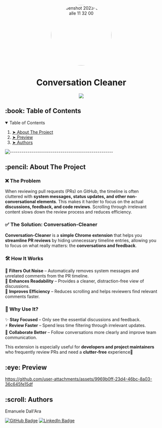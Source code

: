 <p align="center"> 
  <img alt="Screenshot 2023-03-06 alle 11 32 00" src="https://github.com/user-attachments/assets/5a5eca6a-8afb-441d-91fb-ec3697b97467" height="200" width="200" style="border-radius:100%" >
</p>


<h1 align="center"> Conversation Cleaner</h1>

<p align="center">
    <a href="https://go-skill-icons.vercel.app/">
             <img src="https://go-skill-icons.vercel.app/api/icons?i=chrome,js,html,css" />
    </a>
</p>


<!-- TABLE OF CONTENTS -->
<h2 id="table-of-contents"> :book: Table of Contents</h2>

<details open="open">
    <summary>Table of Contents</summary>
    <ol>
        <li><a href="#about-the-project"> ➤ About The Project</a></li>
        <li><a href="#preview"> ➤ Preview</a></li>
        <li><a href="#authors"> ➤ Authors</a></li>
    </ol>
</details>

![-----------------------------------------------------](https://raw.githubusercontent.com/andreasbm/readme/master/assets/lines/rainbow.png)

<!-- ABOUT THE PROJECT -->
<h2 id="about-the-project"> :pencil: About The Project</h2>

### ❌ The Problem  
When reviewing pull requests (PRs) on GitHub, the timeline is often cluttered with **system messages, status updates, and other non-conversational elements**. This makes it harder to focus on the actual **discussions, feedback, and code reviews**. Scrolling through irrelevant content slows down the review process and reduces efficiency.  

### ✅ The Solution: Conversation-Cleaner  
**Conversation-Cleaner** is a **simple Chrome extension** that helps you **streamline PR reviews** by hiding unnecessary timeline entries, allowing you to focus on what really matters: the **conversations and feedback**.  

### 🛠️ How It Works  
🔹 **Filters Out Noise** – Automatically removes system messages and unrelated comments from the PR timeline.  
🔹 **Enhances Readability** – Provides a cleaner, distraction-free view of discussions.  
🔹 **Improves Efficiency** – Reduces scrolling and helps reviewers find relevant comments faster.  

### 🎯 Why Use It?  
✨ **Stay Focused** – Only see the essential discussions and feedback.  
⚡ **Review Faster** – Spend less time filtering through irrelevant updates.  
🤝 **Collaborate Better** – Follow conversations more clearly and improve team communication.  

This extension is especially useful for **developers and project maintainers** who frequently review PRs and need a **clutter-free** experience🚀  


<!-- Preview -->
<h2 id="preview"> :eye: Preview</h2>

https://github.com/user-attachments/assets/9969b0ff-23d4-46bc-8a03-36c645fe15df


<!-- Authors -->
<h2 id="authors"> :scroll: Authors</h2>

Emanuele Dall'Ara

[![GitHub Badge](https://img.shields.io/badge/GitHub-100000?style=for-the-badge&logo=github&logoColor=white)](https://github.com/LeleDallas)
[![LinkedIn Badge](https://img.shields.io/badge/LinkedIn-0077B5?style=for-the-badge&logo=linkedin&logoColor=white)](https://www.linkedin.com/in/emanuele-dall-ara-40b3311a7/)
